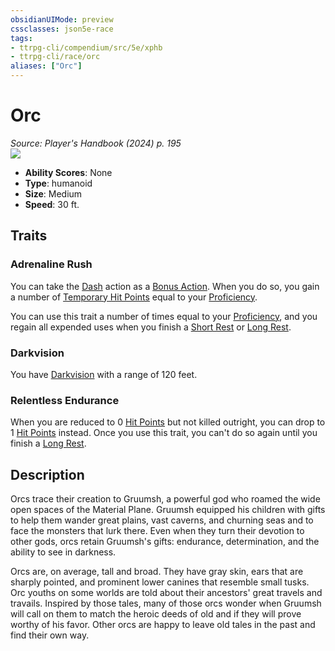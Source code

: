 ```yaml
---
obsidianUIMode: preview
cssclasses: json5e-race
tags:
- ttrpg-cli/compendium/src/5e/xphb
- ttrpg-cli/race/orc
aliases: ["Orc"]
---
```

# Orc
*Source: Player's Handbook (2024) p. 195*  
![](races/XPHB/Orc.webp#right)  

- **Ability Scores**: None
- **Type**: humanoid
- **Size**: Medium
- **Speed**: 30 ft.

## Traits

### Adrenaline Rush

You can take the [Dash](actions.md#Dash) action as a [Bonus Action](bonus-action-xphb.md). When you do so, you gain a number of [Temporary Hit Points](temporary-hit-points-xphb.md) equal to your [Proficiency](proficiency-xphb.md).

You can use this trait a number of times equal to your [Proficiency](proficiency-xphb.md), and you regain all expended uses when you finish a [Short Rest](short-rest-xphb.md) or [Long Rest](long-rest-xphb.md).

### Darkvision

You have [Darkvision](senses.md#Darkvision) with a range of 120 feet.

### Relentless Endurance

When you are reduced to 0 [Hit Points](hit-points-xphb.md) but not killed outright, you can drop to 1 [Hit Points](hit-points-xphb.md) instead. Once you use this trait, you can't do so again until you finish a [Long Rest](long-rest-xphb.md).

## Description

Orcs trace their creation to Gruumsh, a powerful god who roamed the wide open spaces of the Material Plane. Gruumsh equipped his children with gifts to help them wander great plains, vast caverns, and churning seas and to face the monsters that lurk there. Even when they turn their devotion to other gods, orcs retain Gruumsh's gifts: endurance, determination, and the ability to see in darkness.

Orcs are, on average, tall and broad. They have gray skin, ears that are sharply pointed, and prominent lower canines that resemble small tusks. Orc youths on some worlds are told about their ancestors' great travels and travails. Inspired by those tales, many of those orcs wonder when Gruumsh will call on them to match the heroic deeds of old and if they will prove worthy of his favor. Other orcs are happy to leave old tales in the past and find their own way.